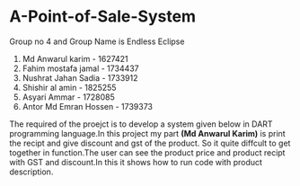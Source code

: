 # A-Point-of-Sale-System

Group no 4 and Group Name is Endless Eclipse

1. Md Anwarul karim - 1627421
2. Fahim mostafa jamal - 1734437
3. Nushrat Jahan Sadia - 1733912
4. Shishir al amin - 1825255
5. Asyari Ammar - 1728085
6. Antor Md Emran Hossen - 1739373

The required of the proejct is to develop a system given below in DART programming language.In this project my part **(Md Anwarul Karim)** is print the recipt and give discount and gst of the product. So it quite diffcult to get together in function.The user can see the product price and product recipt with GST and discount.In this it shows how to run code with product description.     
